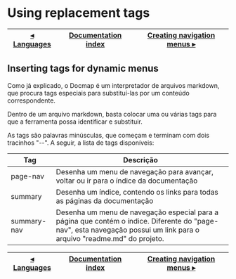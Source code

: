 # Using replacement tags

[◂ Languages](02-languages.md) | [Documentation index](index.md) | [Creating navigation menus ▸](04-tag-page-nav.md)
-- | -- | --

## Inserting tags for dynamic menus

Como já explicado, o Docmap é um interpretador de arquivos markdown, que procura tags especiais para substituí-las por um conteúdo correspondente.

Dentro de um arquivo markdown, basta colocar uma ou várias tags para que a ferramenta possa identificar e substituir.

As tags são palavras minúsculas, que começam e terminam com dois tracinhos "--". A seguir, a lista de tags disponíveis:

Tag | Descrição
-- | --
page-nav | Desenha um menu de navegação para avançar, voltar ou ir para o índice da documentação
summary | Desenha um índice, contendo os links para todas as páginas da documentação
summary-nav | Desenha um menu de navegação especial para a página que contém o índice. Diferente do "page-nav", esta navegação possui um link para o arquivo "readme.md" do projeto.

[◂ Languages](02-languages.md) | [Documentation index](index.md) | [Creating navigation menus ▸](04-tag-page-nav.md)
-- | -- | --
